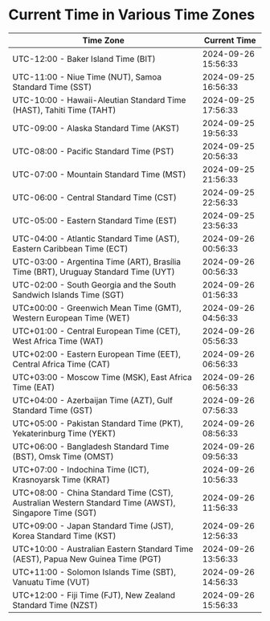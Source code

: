 # Current Time in Various Time Zones

| Time Zone | Current Time |
|-----------|--------------|
| UTC-12:00 - Baker Island Time (BIT) | 2024-09-26 15:56:33 |
| UTC-11:00 - Niue Time (NUT), Samoa Standard Time (SST) | 2024-09-25 16:56:33 |
| UTC-10:00 - Hawaii-Aleutian Standard Time (HAST), Tahiti Time (TAHT) | 2024-09-25 17:56:33 |
| UTC-09:00 - Alaska Standard Time (AKST) | 2024-09-25 19:56:33 |
| UTC-08:00 - Pacific Standard Time (PST) | 2024-09-25 20:56:33 |
| UTC-07:00 - Mountain Standard Time (MST) | 2024-09-25 21:56:33 |
| UTC-06:00 - Central Standard Time (CST) | 2024-09-25 22:56:33 |
| UTC-05:00 - Eastern Standard Time (EST) | 2024-09-25 23:56:33 |
| UTC-04:00 - Atlantic Standard Time (AST), Eastern Caribbean Time (ECT) | 2024-09-26 00:56:33 |
| UTC-03:00 - Argentina Time (ART), Brasília Time (BRT), Uruguay Standard Time (UYT) | 2024-09-26 00:56:33 |
| UTC-02:00 - South Georgia and the South Sandwich Islands Time (SGT) | 2024-09-26 01:56:33 |
| UTC±00:00 - Greenwich Mean Time (GMT), Western European Time (WET) | 2024-09-26 04:56:33 |
| UTC+01:00 - Central European Time (CET), West Africa Time (WAT) | 2024-09-26 05:56:33 |
| UTC+02:00 - Eastern European Time (EET), Central Africa Time (CAT) | 2024-09-26 06:56:33 |
| UTC+03:00 - Moscow Time (MSK), East Africa Time (EAT) | 2024-09-26 06:56:33 |
| UTC+04:00 - Azerbaijan Time (AZT), Gulf Standard Time (GST) | 2024-09-26 07:56:33 |
| UTC+05:00 - Pakistan Standard Time (PKT), Yekaterinburg Time (YEKT) | 2024-09-26 08:56:33 |
| UTC+06:00 - Bangladesh Standard Time (BST), Omsk Time (OMST) | 2024-09-26 09:56:33 |
| UTC+07:00 - Indochina Time (ICT), Krasnoyarsk Time (KRAT) | 2024-09-26 10:56:33 |
| UTC+08:00 - China Standard Time (CST), Australian Western Standard Time (AWST), Singapore Time (SGT) | 2024-09-26 11:56:33 |
| UTC+09:00 - Japan Standard Time (JST), Korea Standard Time (KST) | 2024-09-26 12:56:33 |
| UTC+10:00 - Australian Eastern Standard Time (AEST), Papua New Guinea Time (PGT) | 2024-09-26 13:56:33 |
| UTC+11:00 - Solomon Islands Time (SBT), Vanuatu Time (VUT) | 2024-09-26 14:56:33 |
| UTC+12:00 - Fiji Time (FJT), New Zealand Standard Time (NZST) | 2024-09-26 15:56:33 |

